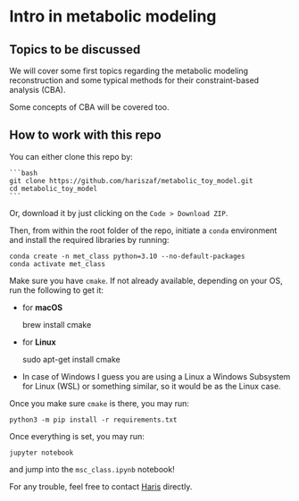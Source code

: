 # Intro in metabolic modeling

## Topics to be discussed

We will cover some first topics regarding the metabolic modeling reconstruction and
some typical methods for their constraint-based analysis (CBA). 

Some concepts of CBA will be covered too. 

## How to work with this repo 

You can either clone this repo by: 

    ```bash
    git clone https://github.com/hariszaf/metabolic_toy_model.git
    cd metabolic_toy_model
    ```

Or, download it by just clicking on the `Code > Download ZIP`.

Then, from within the root folder of the repo, initiate a `conda` environment and install the required libraries by running:

    conda create -n met_class python=3.10 --no-default-packages
    conda activate met_class

Make sure you have `cmake`. If not already available, depending on your OS, run the following to get it:

- for **macOS**
  
    brew install cmake

- for **Linux**

  sudo apt-get install cmake

- In case of Windows I guess you are using a Linux a Windows Subsystem for Linux (WSL) or something similar, so it would be as the Linux case. 

Once you make sure `cmake` is there, you may run:

    python3 -m pip install -r requirements.txt


Once everything is set, you may run:

    jupyter notebook 

and jump into the `msc_class.ipynb` notebook!


For any trouble, feel free to contact [Haris](mailto:haris.zafeiropoulos@kuleuven.be) directly.


